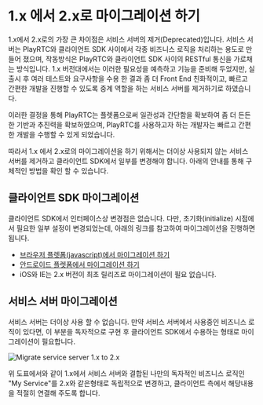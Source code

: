 # 1.x 에서 2.x로 마이그레이션 하기
1.x에서 2.x로의 가장 큰 차이점은 서비스 서버의 제거(Deprecated)입니다. 서비스 서버는 PlayRTC와 클라이언트 SDK 사이에서 각종 비즈니스 로직을 처리하는 용도로 만들어 졌으며, 작동방식은 PlayRTC와 클라이언트 SDK 사이의 RESTful 통신을 가로채는 방식입니다. 1.x 버전대에서는 이러한 필요성을 예측하고 기능을 준비해 두었지만, 실 출시 후 여러 테스트와 요구사항을 수용 한 결과 좀 더 Front End 친화적이고, 빠르고 간편한 개발을 진행할 수 있도록 중계 역할을 하는 서비스 서버를 제거하기로 하였습니다.

이러한 결정을 통해 PlayRTC는 플렛폼으로써 일관성과 간단함을 확보하여 좀 더 든든한 기반과 추진력을 확보하였으며, PlayRTC를 사용하고자 하는 개발자는 빠르고 간편한 개발을 수행할 수 있게 되었습니다.

따라서 1.x 에서 2.x로의 마이그레이션을 하기 위해서는 더이상 사용되지 않는 서비스 서버를 제거하고 클라이언트 SDK에서 일부를 변경해야 합니다. 아래의 안내를 통해 구체적인 방법을 확인 할 수 있습니다.


##  클라이언트 SDK 마이그레이션
클라이언트 SDK에서 인터페이스상 변경점은 없습니다. 다만, 초기화(initialize) 시점에서 필요한 일부 설정이 변경되었는데, 아래의 링크를 참고하여 마이그레이션을 진행하면 됩니다.

- [브라우저 플렛폼(javascript)에서 마이그레이션 하기](../browser/migrate-1x-to-2x.md)
- [안드로이드 플렛폼에서 마이그레이션 하기](../browser/migrate-1x-to-2x.md)
- iOS와 IE는 2.x 버전이 최초 릴리즈로 마이그레이션이 필요 없습니다.


##  서비스 서버 마이그레이션
서비스 서버는 더이상 사용 할 수 없습니다. 만약 서비스 서버에서 사용중인 비즈니스 로직이 있다면, 이 부분을 독자적으로 구현 후 클라이언트 SDK에서 수용하는 형태로 마이그레이션이 필요합니다.

![Migrate service server 1.x to 2.x](https://docs.google.com/drawings/d/1X9ZT-EgDngfv2lH7pxqpGioRWWq3pfz1KO-ammlxqzw/pub?w=617&amp;h=288)

위 도표에서와 같이 1.x에서 서비스 서버와 결합된 나만의 독자적인 비즈니스 로직인 "My Service"를 2.x와 같은형태로 독립적으로 변경하고, 클라이언트 측에서 해당내용을 적절히 연결해 주도록 합니다.
